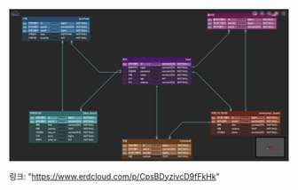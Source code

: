 <img src="./erd.png" alt="ERD 엔티티 구조" width="600" height="auto"/>

링크: "https://www.erdcloud.com/p/CpsBDyzivcD9fFkHk"